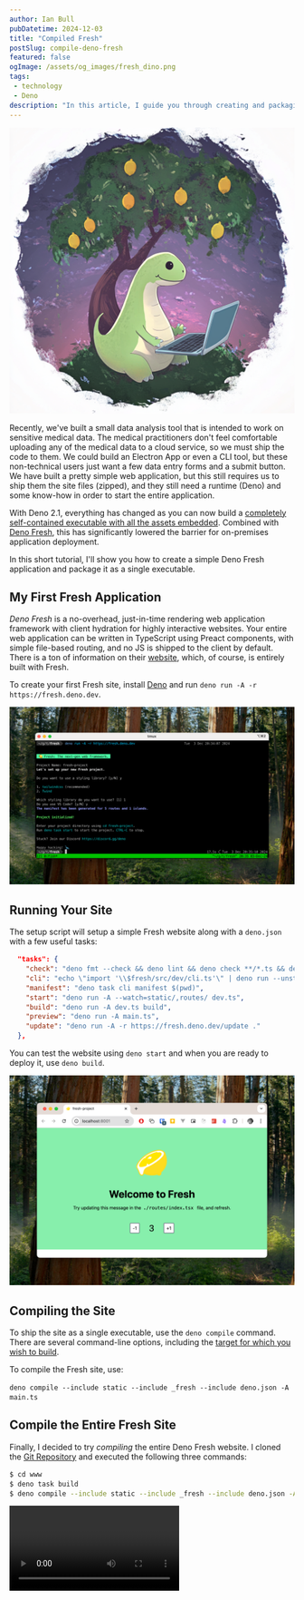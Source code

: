 ```yaml
---
author: Ian Bull
pubDatetime: 2024-12-03
title: "Compiled Fresh"
postSlug: compile-deno-fresh
featured: false
ogImage: /assets/og_images/fresh_dino.png
tags: 
 - technology
 - Deno
description: "In this article, I guide you through creating and packaging a simple Deno Fresh application as a self-contained executable for easy on-premises deployment."
---
```


![Fresh Dino](./fresh_dino.png)

Recently, we've built a small data analysis tool that is intended to work on sensitive medical data. The medical practitioners don't feel comfortable uploading any of the medical data to a cloud service, so we must ship the code to them. We could build an Electron App or even a CLI tool, but these non-technical users just want a few data entry forms and a submit button. We have built a pretty simple web application, but this still requires us to ship them the site files (zipped), and they still need a runtime (Deno) and some know-how in order to start the entire application.

With Deno 2.1, everything has changed as you can now build a [completely self-contained executable with all the assets embedded](https://deno.com/blog/v2.1#embed-asset-files-in-deno-compile). Combined with [Deno Fresh](https://fresh.deno.dev/), this has significantly lowered the barrier for on-premises application deployment.

In this short tutorial, I'll show you how to create a simple Deno Fresh application and package it as a single executable.

## My First Fresh Application

_Deno Fresh_ is a no-overhead, just-in-time rendering web application framework with client hydration for highly interactive websites. Your entire web application can be written in TypeScript using Preact components, with simple file-based routing, and no JS is shipped to the client by default. There is a ton of information on their [website](https://fresh.deno.dev/), which, of course, is entirely built with Fresh.

To create your first Fresh site, install [Deno](https://docs.deno.com/runtime/getting_started/installation/) and run `deno run -A -r https://fresh.deno.dev`.

![Fresh Setup](./fresh-setup.png)

## Running Your Site

The setup script will setup a simple Fresh website along with a `deno.json` with a few useful tasks:

```json
  "tasks": {
    "check": "deno fmt --check && deno lint && deno check **/*.ts && deno check **/*.tsx",
    "cli": "echo \"import '\\$fresh/src/dev/cli.ts'\" | deno run --unstable -A -",
    "manifest": "deno task cli manifest $(pwd)",
    "start": "deno run -A --watch=static/,routes/ dev.ts",
    "build": "deno run -A dev.ts build",
    "preview": "deno run -A main.ts",
    "update": "deno run -A -r https://fresh.deno.dev/update ."
  },
```

You can test the website using `deno start` and when you are ready to deploy it, use `deno build`.

![Basic Deno Fresh Site](./fresh-basic-site.png)

## Compiling the Site

To ship the site as a single executable, use the `deno compile` command. There are several command-line options, including the [target for which you wish to build](https://docs.deno.com/runtime/reference/cli/compile/).

To compile the Fresh site, use:

`deno compile --include static --include _fresh --include deno.json -A main.ts`

## Compile the Entire Fresh Site

Finally, I decided to try _compiling_ the entire Deno Fresh website. I cloned the [Git Repository](https://github.com/denoland/fresh) and executed the following three commands:

```bash
$ cd www
$ deno task build
$ deno compile --include static --include _fresh --include deno.json -A main.ts 
```

<video controls>
  <source src="/assets/videos/fresh-site.mp4" type="video/mp4">
</video>

